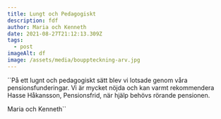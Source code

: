 ```yaml
---
title: Lungt och Pedagogiskt
description: fdf
author: Maria och Kenneth
date: 2021-08-27T21:12:13.309Z
tags:
  - post
imageAlt: df
image: /assets/media/bouppteckning-arv.jpg
---
```

´´På ett lugnt och pedagogiskt sätt blev vi lotsade genom våra pensionsfunderingar. Vi är mycket nöjda och kan varmt rekommendera Hasse Håkansson, Pensionsfrid, när hjälp behövs rörande pensionen.

Maria och Kenneth\`\`